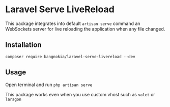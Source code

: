 # Laravel Serve LiveReload

This package integrates into default `artisan serve` command an WebSockets server for live reloading the application when any file changed.

## Installation

`composer require bangnokia/laravel-serve-livereload --dev`

## Usage

Open terminal and run `php artisan serve`

This package works even when you use custom vhost such as `valet` or `laragon`
